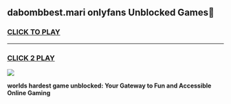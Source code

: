 
## dabombbest.mari onlyfans Unblocked Games👋
<h3>
<a href="https://premium.freeplayer.one?title=dabombbest.mari_onlyfans&ref=16F">CLICK TO PLAY</a></h3>
<hr>

<h3>
<a href="https://premium.freeplayer.one?title=dabombbest.mari_onlyfans&ref=16F">CLICK 2 PLAY</a>
  
</h3>

<a href="https://premium.freeplayer.one?title=dabombbest.mari_onlyfans&ref=16F/"><img src="https://clearcache.store/games.png"></a>


**worlds hardest game unblocked: Your Gateway to Fun and Accessible Online Gaming**
